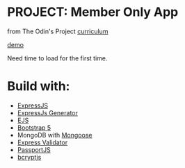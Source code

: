 # PROJECT: Member Only App

from The Odin's Project [curriculum](https://www.theodinproject.com/paths/full-stack-javascript/courses/nodejs/lessons/members-only)

[demo](https://dry-island-30509.herokuapp.com/)

Need time to load for the first time.

# Build with:

- [ExpressJS](https://create-react-app.dev/docs/getting-started)
- [ExpressJs Generator](https://expressjs.com/fr/starter/generator.html)
- [EJS](https://ejs.co/#install)
- [Bootstrap 5](https://getbootstrap.com/)
- MongoDB with [Mongoose](https://mongoosejs.com/)
- [Express Validator](https://express-validator.github.io/docs/)
- [PassportJS](https://www.passportjs.org/)
- [bcryptjs](https://github.com/dcodeIO/bcrypt.js#readme)
